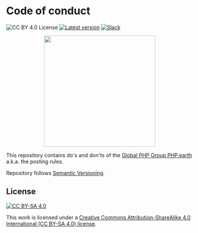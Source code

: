# Code of conduct

![CC BY 4.0 License](https://img.shields.io/badge/license-CC%20BY%204.0-blue.svg?style=plastic "CC BY 4.0 License")
[![Latest version](https://img.shields.io/github/release/php-earth/conduct.svg?style=plastic)](https://github.com/php-earth/conduct/releases)
[![Slack](https://img.shields.io/badge/slack-php.earth%2Fslack-8892bf.svg?logo=slack&style=plastic)](https://php.earth/slack)

<div align="center">
  <img src="https://cdn.rawgit.com/php-earth/logo/master/svg/indigo.svg" width="300">
</div>

This repository contains do's and don'ts of the [Global PHP Group PHP.earth](https://php.earth)
a.k.a. the posting rules.

Repository follows [Semantic Versioning](http://semver.org/).

## License

[![CC BY-SA 4.0](https://i.creativecommons.org/l/by-sa/4.0/88x31.png "Creative Commons License")](http://creativecommons.org/licenses/by-sa/4.0/)

This work is licensed under a [Creative Commons Attribution-ShareAlike 4.0 International (CC BY-SA 4.0) license](http://creativecommons.org/licenses/by-sa/4.0/).
